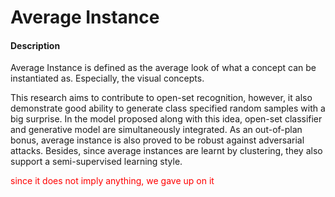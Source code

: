 # Average Instance

#### Description
Average Instance is defined as the average look of what a concept can
be instantiated as. Especially, the visual concepts.
 
This research aims to contribute to open-set recognition, however,
it also demonstrate good ability to generate class specified random
samples with a big surprise. 
In the model proposed along with this idea, open-set classifier and
generative model are simultaneously integrated.
As an out-of-plan bonus, average instance is also proved to be
robust against adversarial attacks.
Besides, since average instances are learnt by clustering, they also
support a semi-supervised learning style.

<font color='red'>since it does not imply anything, 
we gave up on it</font>